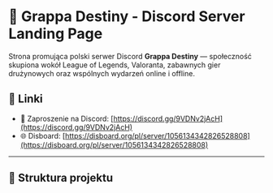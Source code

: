 # 🌌 Grappa Destiny - Discord Server Landing Page

Strona promująca polski serwer Discord **Grappa Destiny** — społeczność skupiona wokół League of Legends, Valoranta, zabawnych gier drużynowych oraz wspólnych wydarzeń online i offline.

## 🔗 Linki

- 📨 Zaproszenie na Discord: [https://discord.gg/9VDNv2jAcH](https://discord.gg/9VDNv2jAcH)
- 🌐 Disboard: [https://disboard.org/pl/server/1056134342826528808](https://disboard.org/pl/server/1056134342826528808)

---

## 📁 Struktura projektu

